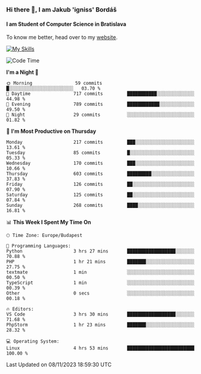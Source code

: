 ### Hi there 👋, I am Jakub 'igniss' Bordáš

#### I am Student of Computer Science in Bratislava
To know me better, head over to my [website](https://bordas.sk).

[![My Skills](https://skillicons.dev/icons?i=js,html,css,figma,svelte,java,kotlin,python,postgresql,typescript,nest,nodejs)](https://bordas.sk)


<!--START_SECTION:waka-->
![Code Time](http://img.shields.io/badge/Code%20Time-1%2C263%20hrs%2019%20mins-blue)

**I'm a Night 🦉** 

```text
🌞 Morning                59 commits          █░░░░░░░░░░░░░░░░░░░░░░░░   03.70 % 
🌆 Daytime                717 commits         ███████████░░░░░░░░░░░░░░   44.98 % 
🌃 Evening                789 commits         ████████████░░░░░░░░░░░░░   49.50 % 
🌙 Night                  29 commits          ░░░░░░░░░░░░░░░░░░░░░░░░░   01.82 % 
```
📅 **I'm Most Productive on Thursday** 

```text
Monday                   217 commits         ███░░░░░░░░░░░░░░░░░░░░░░   13.61 % 
Tuesday                  85 commits          █░░░░░░░░░░░░░░░░░░░░░░░░   05.33 % 
Wednesday                170 commits         ███░░░░░░░░░░░░░░░░░░░░░░   10.66 % 
Thursday                 603 commits         █████████░░░░░░░░░░░░░░░░   37.83 % 
Friday                   126 commits         ██░░░░░░░░░░░░░░░░░░░░░░░   07.90 % 
Saturday                 125 commits         ██░░░░░░░░░░░░░░░░░░░░░░░   07.84 % 
Sunday                   268 commits         ████░░░░░░░░░░░░░░░░░░░░░   16.81 % 
```


📊 **This Week I Spent My Time On** 

```text
🕑︎ Time Zone: Europe/Budapest

💬 Programming Languages: 
Python                   3 hrs 27 mins       ██████████████████░░░░░░░   70.88 % 
PHP                      1 hr 21 mins        ███████░░░░░░░░░░░░░░░░░░   27.75 % 
textmate                 1 min               ░░░░░░░░░░░░░░░░░░░░░░░░░   00.50 % 
TypeScript               1 min               ░░░░░░░░░░░░░░░░░░░░░░░░░   00.39 % 
Other                    0 secs              ░░░░░░░░░░░░░░░░░░░░░░░░░   00.18 % 

🔥 Editors: 
VS Code                  3 hrs 30 mins       ██████████████████░░░░░░░   71.68 % 
PhpStorm                 1 hr 23 mins        ███████░░░░░░░░░░░░░░░░░░   28.32 % 

💻 Operating System: 
Linux                    4 hrs 53 mins       █████████████████████████   100.00 % 
```


 Last Updated on 08/11/2023 18:59:30 UTC
<!--END_SECTION:waka-->
